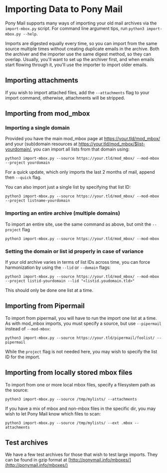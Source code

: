 # Importing Data to Pony Mail #
Pony Mail supports many ways of importing your old mail archives via the
`import-mbox.py` script. For command line argument tips, run `python3
import-mbox.py --help`.

Imports are digested equally every time, so you can
import from the same source multiple times without creating duplicate emails in
the archive. Both the archiver and the importer use the same digest method, so
they can overlap. Usually, you'll want to set up the archiver first, and when
emails start flowing through it, you'll use the importer to import older emails.

## Importing attachments
If you wish to import attached files, add the `--attachments` flag to your import command, otherwise, attachments will be stripped.

## Importing from mod_mbox

### Importing a single domain
Provided you have the main mod_mbox page at https://your.tld/mod_mbox/ and your (sub)domain resources at
https://your.tld/mod_mbox/$list-yourdomain/, you can import all lists from that domain using:

`python3 import-mbox.py --source https://your.tld/mod_mbox/ --mod-mbox --project yourdomain`

For a quick update, which only imports the last 2 months of mail, append then `--quick` flag.

You can also import just a single list by specifying that list ID:

`python3 import-mbox.py --source https://your.tld/mod_mbox/ --mod-mbox --project listname-yourdomain`

### Importing an entire archive (multiple domains)
To import an entire site, use the same command as above, but omit the `--project` flag

`python3 import-mbox.py --source https://your.tld/mod_mbox/ --mod-mbox`

### Setting the domain or list id properly in case of variance
If your old archive varies in terms of list IDs across time, you can force harmonization by using the `--lid` or `--domain` flags:

`python3 import-mbox.py --source https://your.tld/mod_mbox/ --mod-mbox --project listid-yourdomain --lid "<listid.youdomain.tld>"`

This should only be done one list at a time.

## Importing from Pipermail
To import from pipermail, you will have to run the import one list at a time. As with mod_mbox imports, you must specify a source, but use `--pipermail` instead of `--mod-mbox`:

`python3 import-mbox.py --source https://your.tld/pipermail/foolist/ --pipermail`

While the `project` flag is not needed here, you may wish to specify the list ID for the import.

## Importing from locally stored mbox files
To import from one or more local mbox files, specify a filesystem path as the source:

`python3 import-mbox.py --source /tmp/mylists/ --attachments`

If you have a mix of mbox and non-mbox files in the specific dir, you may wish to let Pony Mail know which files to scan:

`python3 import-mbox.py --source /tmp/mylists/ --ext .mbox --attachments`

## Test archives
We have a few test archives for those that wish to test large imports.
They can be found in gzip format at [http://ponymail.info/mboxes/](http://ponymail.info/mboxes/)
